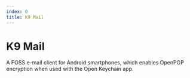 ```yaml
---
index: 0
title: K9 Mail
---
```

# K9 Mail

A FOSS e-mail client for Android smartphones, which enables OpenPGP encryption when used with the Open Keychain app.